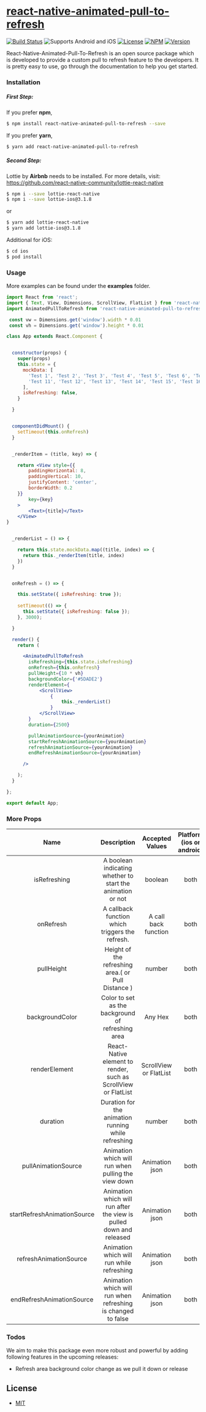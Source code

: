 # [react-native-animated-pull-to-refresh](https://www.npmjs.com/package/react-native-animated-pull-to-refresh)
[![Build Status](https://travis-ci.org/joemccann/dillinger.svg?branch=master)](https://travis-ci.org/joemccann/dillinger)
![Supports Android and iOS](https://img.shields.io/badge/platforms-android%20|%20ios-lightgrey.svg?style=flat-square)
[![License](http://img.shields.io/:license-mit-blue.svg?style=flat-square)](https://github.com/Blitz-Mobile-Apps/react-native-animated-pull-to-refresh/blob/master/LICENSE)
[![NPM](https://img.shields.io/npm/dm/react-native-animated-pull-to-refresh)](https://www.npmjs.com/package/react-native-animated-pull-to-refresh)
[![Version](https://img.shields.io/npm/v/react-native-animated-pull-to-refresh)](https://www.npmjs.com/package/react-native-animated-pull-to-refresh)

React-Native-Animated-Pull-To-Refresh is an open source package which is developed to provide a custom pull to refresh feature to the developers. It is pretty easy to use, go through the documentation to help you get started.

### Installation
##### First Step:
If you prefer **npm**,
```sh
$ npm install react-native-animated-pull-to-refresh --save
```
If you prefer **yarn**,
```sh
$ yarn add react-native-animated-pull-to-refresh
```
##### Second Step:
Lottie by **Airbnb** needs to be installed. For more details, visit: https://github.com/react-native-community/lottie-react-native
```sh
$ npm i --save lottie-react-native
$ npm i --save lottie-ios@3.1.8
```
or
```sh
$ yarn add lottie-react-native
$ yarn add lottie-ios@3.1.8
```
Additional for iOS:
```sh
$ cd ios
$ pod install
```


### Usage
More examples can be found under the **examples** folder.
```jsx
import React from 'react';
import { Text, View, Dimensions, ScrollView, FlatList } from 'react-native' 
import AnimatedPullToRefresh from 'react-native-animated-pull-to-refresh'

 const vw = Dimensions.get('window').width * 0.01
 const vh = Dimensions.get('window').height * 0.01

class App extends React.Component {


  constructor(props) {
    super(props)
    this.state = {
      mockData: [
        'Test 1', 'Test 2', 'Test 3', 'Test 4', 'Test 5', 'Test 6', 'Test 7', 'Test 8', 'Test 9', 'Test 10',
        'Test 11', 'Test 12', 'Test 13', 'Test 14', 'Test 15', 'Test 16', 'Test 17', 'Test 18', 'Test 19', 'Test 20'
      ],
      isRefreshing: false,
    }

  }


  componentDidMount() {
    setTimeout(this.onRefresh)
  }


  _renderItem = (title, key) => {

    return <View style={{
        paddingHorizontal: 8,
        paddingVertical: 10,
        justifyContent: 'center',
        borderWidth: 0.2
    }}
        key={key}
    >
        <Text>{title}</Text>
    </View>
}


  _renderList = () => {

    return this.state.mockData.map((title, index) => {
      return this._renderItem(title, index)
    })
  }


  onRefresh = () => {

    this.setState({ isRefreshing: true });
 
    setTimeout(() => {
      this.setState({ isRefreshing: false });
    }, 3000);

  }

  render() {
    return (

      <AnimatedPullToRefresh
        isRefreshing={this.state.isRefreshing}
        onRefresh={this.onRefresh}
        pullHeight={10 * vh}
        backgroundColor={'#5DADE2'}
        renderElement={
            <ScrollView>
                {
                    this._renderList()
                }
            </ScrollView>
        } 
        duration={2500}

        pullAnimationSource={yourAnimation}
        startRefreshAnimationSource={yourAnimation}
        refreshAnimationSource={yourAnimation}
        endRefreshAnimationSource={yourAnimation}

      />

    );
  }

};

export default App;
```
### More Props
| Name      | Description | Accepted Values | Platform (ios or android) | Required 
| :----:       |    :----:   |     :----: |     :----: |     :----: |
| isRefreshing      | A boolean indicating whether to start the animation or not       | boolean  | both | Yes
| onRefresh   | A callback function which triggers the refresh.| A call back function  | both | Yes
| pullHeight   | Height of the refreshing area.( or Pull Distance )| number  | both | No
| backgroundColor   | Color to set as the background of refreshing area| Any Hex  | both | No
| renderElement   | React-Native element to render, such as ScrollView or FlatList | ScrollView or FlatList  | both | Yes
| duration   | Duration for the animation running while refreshing| number  | both | No
| pullAnimationSource   | Animation which will run when pulling the view down| Animation json  | both | Yes
| startRefreshAnimationSource   |Animation which will run after the view is pulled down and released| Animation json  | both | Yes
| refreshAnimationSource   | Animation which will run while refreshing| Animation json  | both | Yes
| endRefreshAnimationSource   | Animation which will run when refreshing is changed to false| Animation json  | both | Yes

### Todos
We aim to make this package even more robust and powerful by adding following features in the upcoming releases:
 - Refresh area background color change as we pull it down or release


License
----

- [MIT](https://github.com/Blitz-Mobile-Apps/react-native-animated-pull-to-refresh/blob/master/LICENSE)